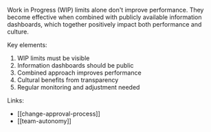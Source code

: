 Work in Progress (WIP) limits alone don't improve performance. They become effective when combined with publicly available information dashboards, which together positively impact both performance and culture.

Key elements:
1. WIP limits must be visible
2. Information dashboards should be public
3. Combined approach improves performance
4. Cultural benefits from transparency
5. Regular monitoring and adjustment needed

Links:
- [[change-approval-process]]
- [[team-autonomy]]
